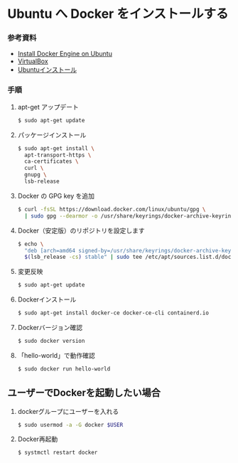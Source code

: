 # Ubuntu へ Docker をインストールする
### 参考資料
* [Install Docker Engine on Ubuntu](https://docs.docker.com/engine/install/ubuntu/)
* [VirtualBox](https://qiita.com/HirMtsd/items/be1c8afe708e901e1100)
* [Ubuntuインストール](https://qiita.com/HirMtsd/items/225c20b77a7cd5194834)

### 手順
1. apt-get アップデート
    ```sh
    $ sudo apt-get update
    ```
2. パッケージインストール
    ```sh
    $ sudo apt-get install \
      apt-transport-https \
      ca-certificates \
      curl \
      gnupg \
      lsb-release
    ```
3. Docker の GPG key を追加
    ```sh
    $ curl -fsSL https://download.docker.com/linux/ubuntu/gpg \
      | sudo gpg --dearmor -o /usr/share/keyrings/docker-archive-keyring.gpg
    ```
4. Docker（安定版）のリポジトリを設定します
    ```sh
    $ echo \
      "deb [arch=amd64 signed-by=/usr/share/keyrings/docker-archive-keyring.gpg] https://download.docker.com/linux/ubuntu \
      $(lsb_release -cs) stable" | sudo tee /etc/apt/sources.list.d/docker.list > /dev/null
    ```
5. 変更反映
    ```sh
    $ sudo apt-get update
    ```
6. Dockerインストール
    ```sh
    $ sudo apt-get install docker-ce docker-ce-cli containerd.io
    ```
7. Dockerバージョン確認
    ```sh
    $ sudo docker version
    ```
9. 「hello-world」で動作確認
    ```sh
    $ sudo docker run hello-world
    ```

## ユーザーでDockerを起動したい場合
1. dockerグループにユーザーを入れる
    ```sh
    $ sudo usermod -a -G docker $USER
    ```
2. Docker再起動
    ```sh
    $ systmctl restart docker
    ```
